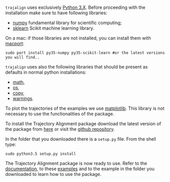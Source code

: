 `trajalign` uses exclusively [Python 3.X](https://docs.python.org/3/). Before proceeding with the installation make sure to have following libraries:

* [numpy](http://www.numpy.org/) fundamental library for scientific computing;
* [sklearn](http://scikit-learn.org/stable/) Scikit machine learning library.

On a mac: if those libraries are not installed, you can install them with [macport](https://www.macports.org/):
	
	sudo port install py35-numpy py35-scikit-learn #or the latest versions you will find..
 
`trajalign` uses also the following libraries that should be present as defaults in normal python installations:

* [math](https://docs.python.org/2/library/math.html),
* [os](https://docs.python.org/2/library/os.html),
* [copy](https://docs.python.org/2/library/copy.html),
* [warnings](https://docs.python.org/2/library/warnings.html).

To plot the trajectories of the examples we use [matplotlib](http://matplotlib.org/). This library is not necessary to use the functionalities of the package.

To install the Trajectory Alignment package download the latest version of the package from [here](https://github.com/apicco/trajectory_alignment/archive/master.zip) or visit the [github repository](https://github.com/apicco/trajectory_alignment).

In the folder that you downloaded there is a `setup.py` file. From the shell type:

	sudo python3.5 setup.py install

The Trajectory Alignment package is now ready to use. Refer to the [documentation](Home), to these [examples](Examples) and to the example in the folder you downloaded to learn how to use the package.


